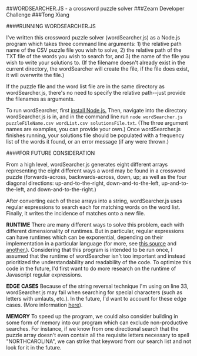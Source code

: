 ##WORDSEARCHER.JS - a crossword puzzle solver
###Zearn Developer Challenge
###Tong Xiang

####RUNNING WORDSEARCHER.JS

I've written this crossword puzzle solver (wordSearcher.js) as a Node.js program which takes three command line arguments: 1) the relative path name of the CSV puzzle file you wish to solve, 2) the relative path of the TXT file of the words you wish to search for, and 3) the name of the file you wish to write your solutions to. (If the filename doesn't already exist in the current directory, the wordSearcher will create the file, if the file does exist, it will overwrite the file.)

If the puzzle file and the word list file are in the same directory as wordSearcher.js, there's no need to specify the relative path--just provide the filenames as arguments. 

To run wordSearcher, first [install Node.js.](http://howtonode.org/how-to-install-nodejs) Then, navigate into the directory wordSearcher.js is in, and in the command line run `node wordSearcher.js puzzleFileName.csv wordList.csv solutionsFile.txt`. (The three argument names are examples, you can provide your own.) Once wordSearcher.js finishes running, your solutions file should be populated with a frequency list of the words it found, or an error message (if any were thrown.)

####FOR FUTURE CONSIDERATION

From a high level, wordSearcher.js generates eight different arrays representing the eight different ways a word may be found in a crossword puzzle (forwards-across, backwards-across, down, up; as well as the four diagonal directions: up-and-to-the-right, down-and-to-the-left, up-and-to-the-left, and down-and-to-the-right.) 

After converting each of these arrays into a string, wordSearcher.js uses regular expressions to search each for matching words on the word list. Finally, it writes the incidence of matches onto a new file. 

**RUNTIME**
There are many different ways to solve this problem, each with different dimensionality of runtimes. But in particular, regular expressions can have runtimes which can be exponential, depending on their implementation in a particular language (for more, see [this source](http://stackoverflow.com/questions/8887724/why-can-regular-expressions-have-an-exponential-running-time) and [another.](http://swtch.com/~rsc/regexp/regexp1.html)). Considering that this program is intended to be run once, I assumed that the runtime of wordSearcher isn't too important and instead prioritized the understandability and readability of the code. To optimize this code in the future, I'd first want to do more research on the runtime of Javascript regular expressions. 

**EDGE CASES**
Because of the string reversal technique I'm using on line 33, wordSearcher.js may fail when searching for special characters (such as letters with umlauts, etc.). In the future, I'd want to account for these edge cases. (More information [here](http://bit.ly/1o4T50M)).

**MEMORY** 
To speed up the program, we could also consider building in some form of memory into our program which can exclude non-productive searches. For instance, if we know from one directional search that the puzzle array doesn't even contain all the requisite letters necessary to spell "NORTHCAROLINA", we can strike that keyword from our search list and not look for it in the future.